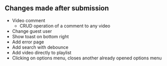 ## Changes made after submission

- Video comment
  - CRUD operation of a comment to any video
- Change guest user
- Show toast on bottom right
- Add error page
- Add search with debounce
- Add video directly to playlist
- Clicking on options menu, closes another already opened options menu
